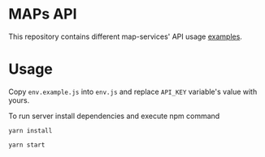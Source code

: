 # MAPs API
This repository contains different map-services' API usage [examples](examples/).

# Usage
Copy `env.example.js` into `env.js` and replace `API_KEY` variable's value with yours.

To run server install dependencies and execute npm command
```
yarn install

yarn start
```
